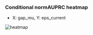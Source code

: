 ### Conditional normAUPRC heatmap

- X: gap_mu, Y: eps_current

![heatmap](/home/elicer/project_0814_2/results/20250818-105405/holdout/conditional_heatmap_gap_mu_vs_eps_current.png)
